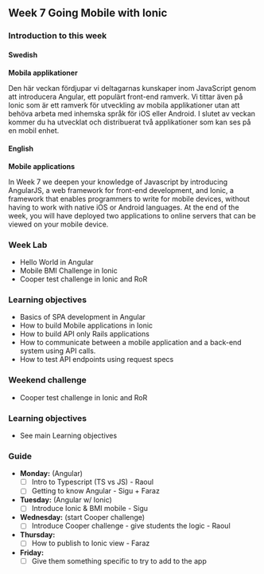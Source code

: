 ## Week 7 Going Mobile with Ionic
### Introduction to this week

#### Swedish
**Mobila applikationer**

Den här veckan fördjupar vi deltagarnas kunskaper inom JavaScript genom att introducera Angular, ett populärt front-end ramverk. Vi tittar även på Ionic som är ett ramverk för utveckling av mobila applikationer utan att behöva arbeta med inhemska språk för iOS eller Android. I slutet av veckan kommer du ha utvecklat och distribuerat två applikationer som kan ses på en mobil enhet.

#### English
**Mobile applications**

In Week 7 we deepen your knowledge of Javascript by introducing AngularJS, a web framework for front-end development, and Ionic, a framework that enables programmers to write for mobile devices, without having to work with native iOS or Android languages. At the end of the week, you will have deployed two applications to online servers that can be viewed on your mobile device.
### Week Lab
* Hello World in Angular
* Mobile BMI Challenge in Ionic
* Cooper test challenge in Ionic and RoR

### Learning objectives
* Basics of SPA development in Angular
* How to build Mobile applications in Ionic
* How to build API only Rails applications
* How to communicate between a mobile application and a back-end system using API calls.
* How to test API endpoints using request specs


### Weekend challenge
* Cooper test challenge in Ionic and RoR

### Learning objectives
* See main Learning objectives

### Guide
- **Monday:** (Angular)
  - [ ] Intro to Typescript (TS vs JS) - Raoul
  - [ ] Getting to know Angular - Sigu + Faraz
- **Tuesday:** (Angular w/ Ionic)
  - [ ] Introduce Ionic & BMI mobile - Sigu
- **Wednesday:** (start Cooper challenge)
  - [ ] Introduce Cooper challenge - give students the logic - Raoul
- **Thursday:**
  - [ ] How to publish to Ionic view - Faraz
- **Friday:**
  - [ ] Give them something specific to try to add to the app
